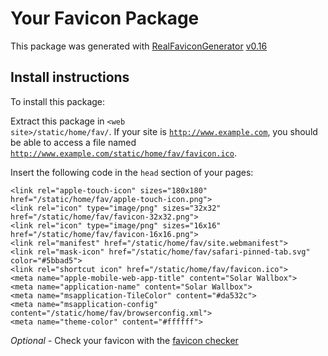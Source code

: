 # Your Favicon Package

This package was generated with [RealFaviconGenerator](https://realfavicongenerator.net/) [v0.16](https://realfavicongenerator.net/change_log#v0.16)

## Install instructions

To install this package:

Extract this package in <code>&lt;web site&gt;/static/home/fav/</code>. If your site is <code>http://www.example.com</code>, you should be able to access a file named <code>http://www.example.com/static/home/fav/favicon.ico</code>.

Insert the following code in the `head` section of your pages:

    <link rel="apple-touch-icon" sizes="180x180" href="/static/home/fav/apple-touch-icon.png">
    <link rel="icon" type="image/png" sizes="32x32" href="/static/home/fav/favicon-32x32.png">
    <link rel="icon" type="image/png" sizes="16x16" href="/static/home/fav/favicon-16x16.png">
    <link rel="manifest" href="/static/home/fav/site.webmanifest">
    <link rel="mask-icon" href="/static/home/fav/safari-pinned-tab.svg" color="#5bbad5">
    <link rel="shortcut icon" href="/static/home/fav/favicon.ico">
    <meta name="apple-mobile-web-app-title" content="Solar Wallbox">
    <meta name="application-name" content="Solar Wallbox">
    <meta name="msapplication-TileColor" content="#da532c">
    <meta name="msapplication-config" content="/static/home/fav/browserconfig.xml">
    <meta name="theme-color" content="#ffffff">

*Optional* - Check your favicon with the [favicon checker](https://realfavicongenerator.net/favicon_checker)